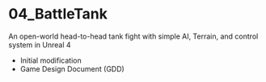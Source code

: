 # 04_BattleTank
An open-world head-to-head tank fight with simple AI, Terrain, and control system in Unreal 4

* Initial modification
* Game Design Document (GDD)
